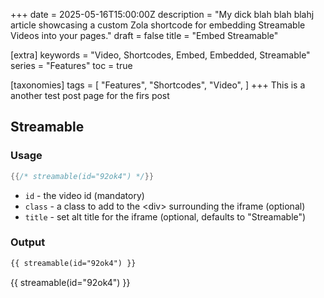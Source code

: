 +++
date = 2025-05-16T15:00:00Z
description = "My dick blah blah blahj article showcasing a custom Zola shortcode for embedding Streamable Videos into your pages."
draft = false
title = "Embed Streamable"

[extra]
keywords = "Video, Shortcodes, Embed, Embedded, Streamable"
series = "Features"
toc = true

[taxonomies]
tags = [
    "Features",
    "Shortcodes",
    "Video",
]
+++
This is a another test post page for the firs post
<!-- more -->

## Streamable

### Usage

```rs
{{/* streamable(id="92ok4") */}}
```

- `id` - the video id (mandatory)
- `class` - a class to add to the &lt;div&gt; surrounding the iframe (optional)
- `title` - set alt title for the iframe (optional, defaults to "Streamable")

### Output

```html
{{ streamable(id="92ok4") }}
```

{{ streamable(id="92ok4") }}

